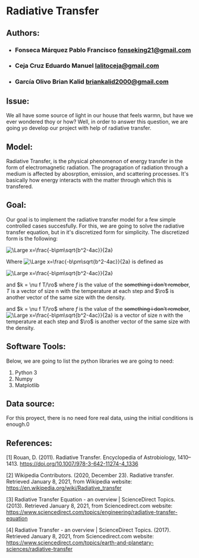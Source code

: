 # Radiative Transfer

## Authors:

* ### Fonseca Márquez Pablo Francisco fonseking21@gmail.com
* ### Ceja Cruz Eduardo Manuel lalitoceja@gmail.com
* ### García Olivo Brian Kalid briankalid2000@gmail.com

## Issue:

We all have some source of light in our house that feels warmn, but have we ever wondered thoy or how? Well, in order to answer this question, we are going yo develop our project with help of radiative transfer.

## Model:

Radiative Transfer, is the physical phenomenon of energy transfer in the form of electromagnetic radiation.
The progragation of radiation through a medium is affected by abosrption, emission, and scattering processes. It's basically how energy interacts with the matter through which this is transfered.


## Goal:
Our goal is to implement the radiative transfer model for a few simple controlled cases succesfully. For this, we are going to solve the radiative transfer equation, but in it's discretized form for simplicity. The discretized form is the following:


<!--- $$I_{i+1} = I_i e^{-\tau} + S_{\nu}(I_{i+1})(1-e^{-\tau})$$-->
<img src="https://latex.codecogs.com/svg.latex?\Large&space;I_{i+1}=I_{i}e^{-\tau}+S_{\nu}(I_{i+1})(1-e^{-\tau})" title="\Large x=\frac{-b\pm\sqrt{b^2-4ac}}{2a}" />


Where <img src="https://latex.codecogs.com/svg.latex?\Large&space;\tau" title="\Large x=\frac{-b\pm\sqrt{b^2-4ac}}{2a}" /> is defined as

<!---\frac{\delta x}{2}(k_i + k_{i + 1})-->

<img src="https://latex.codecogs.com/svg.latex?\Large&space;\frac{x}{2}(k_i+k_{i+1})" title="\Large x=\frac{-b\pm\sqrt{b^2-4ac}}{2a}" />


and $k = \nu f T/\ro$  where $f$ is the value of the ~~something i don't remeber~~, $T$ is a vector of size n  with the temperature at each step and $\ro$ is another vector of the same size with the density.

and $k = \nu f T/\ro$  where $f$ is the value of the ~~something i don't remeber~~, <img src="https://latex.codecogs.com/svg.latex?\Large&space;T" title="\Large x=\frac{-b\pm\sqrt{b^2-4ac}}{2a}" />
 is a vector of size n  with the temperature at each step and $\ro$ is another vector of the same size with the density.


## Software Tools:

Below, we are going to list the python libraries we are going to need:

1. Python 3
2. Numpy
3. Matplotlib

## Data source:

For this proyect, there is no need fore real data, using the initial conditions is enough.0

## References:
[1] Rouan, D. (2011). Radiative Transfer. Encyclopedia of Astrobiology, 1410–1413. https://doi.org/10.1007/978-3-642-11274-4_1336 

[2] Wikipedia Contributors. (2020, December 23). Radiative transfer. Retrieved January 8, 2021, from Wikipedia website: https://en.wikipedia.org/wiki/Radiative_transfer

[3] Radiative Transfer Equation - an overview | ScienceDirect Topics. (2013). Retrieved January 8, 2021, from Sciencedirect.com website: https://www.sciencedirect.com/topics/engineering/radiative-transfer-equation

[4] Radiative Transfer - an overview | ScienceDirect Topics. (2017). Retrieved January 8, 2021, from Sciencedirect.com website: https://www.sciencedirect.com/topics/earth-and-planetary-sciences/radiative-transfer



